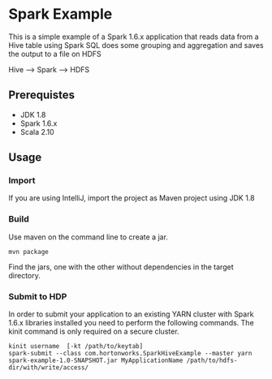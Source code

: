 # Spark Example

This is a simple example of a Spark 1.6.x application that reads data from a
Hive table using Spark SQL does some grouping and aggregation and saves the
output to a file on HDFS

Hive --> Spark --> HDFS

## Prerequistes

* JDK 1.8
* Spark 1.6.x
* Scala 2.10

## Usage

### Import

If you are using IntelliJ, import the project as Maven project using JDK 1.8

### Build

Use maven on the command line to create a jar.
```
mvn package
```

Find the jars, one with the other without dependencies in the target directory.

### Submit to HDP

In order to submit your application to an existing YARN cluster with Spark
1.6.x libraries installed you need to perform the following commands. The kinit
command is only required on a secure cluster.

```
kinit username  [-kt /path/to/keytab]
spark-submit --class com.hortonworks.SparkHiveExample --master yarn spark-example-1.0-SNAPSHOT.jar MyApplicationName /path/to/hdfs-dir/with/write/access/
```
